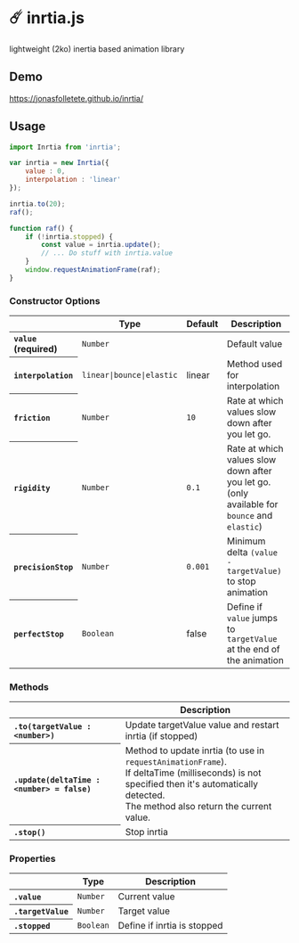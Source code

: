 # ☄️ inrtia.js 

lightweight (2ko) inertia based animation library

## Demo 
<https://jonasfolletete.github.io/inrtia/>

## Usage
```javascript
import Inrtia from 'inrtia';

var inrtia = new Inrtia({
	value : 0,
	interpolation : 'linear'
});

inrtia.to(20);
raf();

function raf() {
	if (!inrtia.stopped) {
		const value = inrtia.update(); 
		// ... Do stuff with inrtia.value
	}
	window.requestAnimationFrame(raf);
}

```


### Constructor Options
<table>
	<thead>
		<tr>
			<th></th>
			<th scope="col">Type</th>
			<th scope="col">Default</th>
			<th scope="col">Description</th>
		</tr>
	</thead>
	<tbody>
		<tr>
			<th scope="row" align="left"><code>value</code> (required)</th>
			<td><code>Number</code></td>
			<td></td>
			<td>Default value</td>
		</tr>
		<tr>
			<th scope="row" align="left"><code>interpolation</code></th>
			<td><code>linear|bounce|elastic</code></td>
			<td>linear</td>
			<td>Method used for interpolation</td>
		</tr>
		<tr>
			<th scope="row" align="left"><code>friction</code></th>
			<td><code>Number</code></td>
			<td><code>10</code></td>
			<td>Rate at which values slow down after you let go.</td>
		</tr>
		<tr>
			<th scope="row" align="left"><code>rigidity</code></th>
			<td><code>Number</code></td>
			<td><code>0.1</code></td>
			<td>Rate at which values slow down after you let go. (only available for <code>bounce</code> and <code>elastic</code>)</td>
		</tr>
		<tr>
			<th scope="row" align="left"><code>precisionStop</code></th>
			<td><code>Number</code></td>
			<td><code>0.001</code></td>
			<td>Minimum delta <code>(value - targetValue)</code> to stop animation</td>
		</tr>
		<tr>
			<th scope="row" align="left"><code>perfectStop</code></th>
			<td><code>Boolean</code></td>
			<td>false</td>
			<td>Define if <code>value</code> jumps to <code>targetValue</code> at the end of the animation</td>
		</tr>
	</tbody>
</table>


### Methods ###
<table>
	<thead>
		<tr>
			<th></th>
			<th scope="col">Description</th>
		</tr>
	</thead>
	<tbody>
		<tr>
			<th scope="row" align="left"><code>.to(targetValue : &lt;number&gt;)</code></th>
			<td>Update targetValue value and restart inrtia (if stopped)</td>
		</tr>
		<tr>
			<th scope="row" align="left"><code>.update(deltaTime : &lt;number&gt; = false)</code></th>
			<td>Method to update inrtia (to use in <code>requestAnimationFrame</code>). <br/>
			If deltaTime (milliseconds) is not specified then it's automatically detected.<br/>
			The method also return the current value.
			</td>
		</tr>
		<tr>
			<th scope="row" align="left"><code>.stop()</code></th>
			<td>Stop inrtia</td>
		</tr>
	</tbody>
</table>

### Properties
<table>
	<thead>
		<tr>
			<th></th>
			<th scope="col">Type</th>
			<th scope="col">Description</th>
		</tr>
	</thead>
	<tbody>
		<tr>
			<th scope="row" align="left"><code>.value</code></th>
			<td><code>Number</code></td>
			<td>Current value</td>
		</tr>
		<tr>
			<th scope="row" align="left"><code>.targetValue</code></th>
			<td><code>Number</code></td>
			<td>Target value</td>
		</tr>
		<tr>
			<th scope="row" align="left"><code>.stopped</code></th>
			<td><code>Boolean</code></td>
			<td>Define if inrtia is stopped </td>
		</tr>
	</tbody>
</table>

